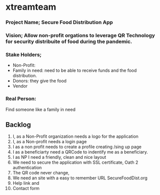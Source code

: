# xtreamteam

### Project Name; Secure Food Distribution App
### Vision; Allow non-profit orgations to leverage QR Technology for security distribuite of food during the pandemic. 
### Stake Holders; 
  <ul>
  <li>Non-Profit: </li>
  <li>Family in need: need to be able to receive funds and the food distribution.</li>
  <li>Donors: they give the food</li>
  <li>Vendor</li>
  </ul>
  
  ### Real Person: 
  
  Find someone like a family in need 
  
  
  ## Backlog
  
 1. I, as a Non-Profit organization needs a logo for the application
 2. I, as a Non-profit needs a login page
 3. I as a non profit needs to create a profile creating /sing up page 
 4. I as a beneficiarty need a QRCode to indentify me as a beneficiary.
 5. I as NP I need a friendly,  clean and nice layout
 6. We need to secure the application with SSL certificate, Oath 2 authentication
 7. The QR code never change, 
 8. We need an site with a easy to remember URL SecureFoodDist.org
 9. Help link and 
 10. Contact form
 
 
 
 
  
